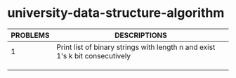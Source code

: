 # university-data-structure-algorithm

| PROBLEMS                                                                      | DESCRIPTIONS |
| -------- | ----------------------------------------------------------------------------- |
| 1                | Print list of binary strings with length n and exist 1's k bit consecutively                                                                               |
|                  |                                                                                                                                                            |
|                  |                                                                                                                                                            |
|                  |                                                                                                                                                            |
